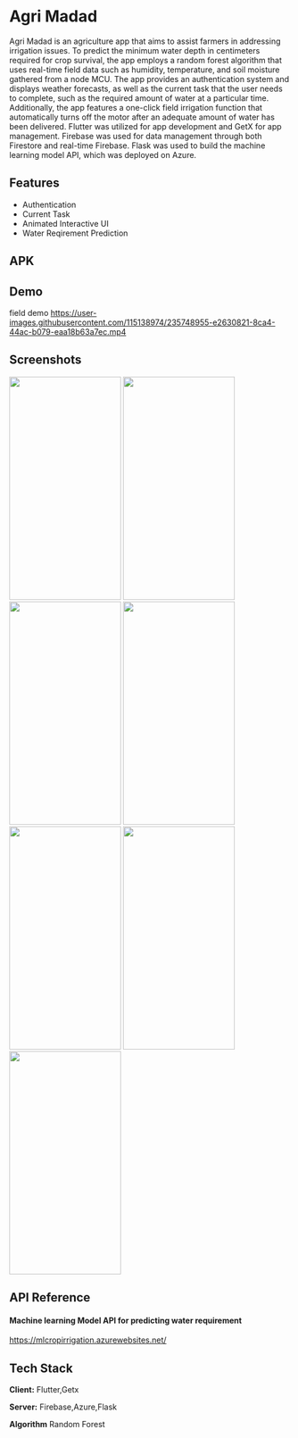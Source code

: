 
# Agri Madad

Agri Madad is an agriculture app that aims to assist farmers in addressing irrigation issues. To predict the minimum water depth in centimeters required for crop survival, the app employs a random forest algorithm that uses real-time field data such as humidity, temperature, and soil moisture gathered from a node MCU. The app provides an authentication system and displays weather forecasts, as well as the current task that the user needs to complete, such as the required amount of water at a particular time. Additionally, the app features a one-click field irrigation function that automatically turns off the motor after an adequate amount of water has been delivered. Flutter was utilized for app development and GetX for app management. Firebase was used for data management through both Firestore and real-time Firebase. Flask was used to build the machine learning model API, which was deployed on Azure.
## Features

- Authentication
- Current Task
- Animated Interactive UI
- Water Reqirement Prediction

## APK

## Demo


field demo
https://user-images.githubusercontent.com/115138974/235748955-e2630821-8ca4-44ac-b079-eaa18b63a7ec.mp4






## Screenshots
<p float="left">
<img src="https://user-images.githubusercontent.com/115138974/235730286-71b6ac4a-04d3-4f20-9110-170d20eafaf3.jpg" height ="400" width ="200">
<img src="https://user-images.githubusercontent.com/115138974/235730351-1b4802f0-3a64-42d3-af84-e5704faebe23.jpg" height ="400" width ="200">
<img src="https://user-images.githubusercontent.com/115138974/235730390-97bd641e-6eff-4bdd-84c9-53df3d587338.jpg" height ="400" width ="200">
<img src="https://user-images.githubusercontent.com/115138974/235730425-4c3d297d-52f1-4eb8-90d9-c15cd1fb8bd8.jpg" height ="400" width ="200">
<img src="https://user-images.githubusercontent.com/115138974/235730504-98c5cf87-dc36-4de2-8ec5-b525e188fc0b.jpg" height ="400" width ="200">
<img src="https://user-images.githubusercontent.com/115138974/235730535-02db0d66-0814-41ca-a524-57e1ae076965.jpg" height ="400" width ="200">
<img src="https://user-images.githubusercontent.com/115138974/235730599-5fa92f33-c967-49ca-a7b1-9be7830347ab.jpg" height ="400" width ="200">

 </p>



## API Reference

#### Machine learning Model API for predicting water requirement
https://mlcropirrigation.azurewebsites.net/
                          
## Tech Stack

**Client:** Flutter,Getx

**Server:** Firebase,Azure,Flask

**Algorithm** Random Forest

